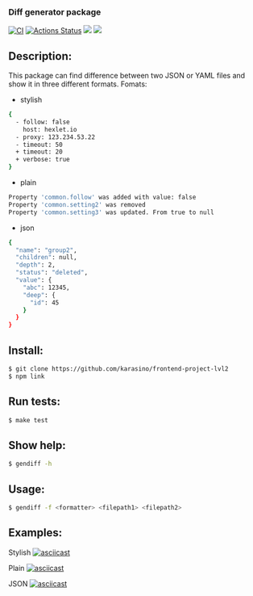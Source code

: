 ### Diff generator package
[![CI](https://github.com/karasino/frontend-project-lvl2/workflows/CI/badge.svg)](https://github.com/karasino/frontend-project-lvl2/actions)
[![Actions Status](https://github.com/karasino/frontend-project-lvl2/workflows/hexlet-check/badge.svg)](https://github.com/karasino/frontend-project-lvl2/actions)
<a href="https://codeclimate.com/github/karasino/frontend-project-lvl2/maintainability"><img src="https://api.codeclimate.com/v1/badges/03a350e1b4dc0141fb64/maintainability" /></a>
<a href="https://codeclimate.com/github/karasino/frontend-project-lvl2/test_coverage"><img src="https://api.codeclimate.com/v1/badges/03a350e1b4dc0141fb64/test_coverage" /></a>

## Description:
This package can find difference between two JSON or YAML files and show it in three different formats.
Fomats:
- stylish
```sh
{
  - follow: false
    host: hexlet.io
  - proxy: 123.234.53.22
  - timeout: 50
  + timeout: 20
  + verbose: true
}
```
- plain
```sh
Property 'common.follow' was added with value: false
Property 'common.setting2' was removed
Property 'common.setting3' was updated. From true to null
```
- json
```sh
{
  "name": "group2",
  "children": null,
  "depth": 2,
  "status": "deleted",
  "value": {
    "abc": 12345,
    "deep": {
      "id": 45
    }
  }
}
```

## Install:
```sh
$ git clone https://github.com/karasino/frontend-project-lvl2
$ npm link
```

## Run tests:
```sh
$ make test
```

## Show help:
```sh
$ gendiff -h
```

## Usage:
```sh
$ gendiff -f <formatter> <filepath1> <filepath2>
```

## Examples:

Stylish
[![asciicast](https://asciinema.org/a/h8dLtiQUSAN5gwgU0tYeBIs5x.svg)](https://asciinema.org/a/h8dLtiQUSAN5gwgU0tYeBIs5x)

Plain
[![asciicast](https://asciinema.org/a/oxi1HLeSDag4DLR5xcvD49xCZ.svg)](https://asciinema.org/a/oxi1HLeSDag4DLR5xcvD49xCZ)

JSON
[![asciicast](https://asciinema.org/a/ircKOyBek6lk8dgYErkM9pSl7.svg)](https://asciinema.org/a/ircKOyBek6lk8dgYErkM9pSl7)